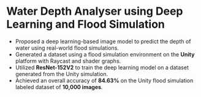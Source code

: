 # Water Depth Analyser using Deep Learning and Flood Simulation	
- Proposed a deep learning-based image model to predict the depth of water using real-world flood simulations.
- Generated a dataset using a flood simulation environment on the **Unity** platform with Raycast and shader graphs.
- Utilized **ResNet-152V2** to train the deep learning model on a dataset generated from the Unity simulation.
- Achieved an overall accuracy of **84.63%** on the Unity flood simulation labeled dataset of **10,000 images**.
